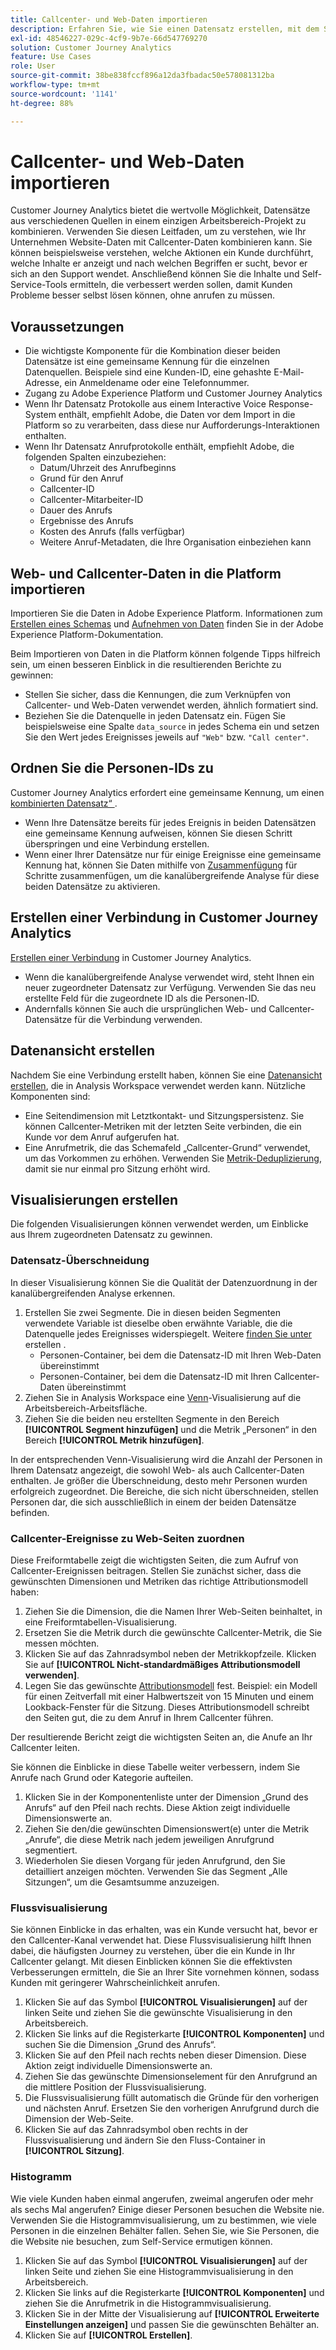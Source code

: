```yaml
---
title: Callcenter- und Web-Daten importieren
description: Erfahren Sie, wie Sie einen Datensatz erstellen, mit dem Sie Callcenter- und Website-Daten verknüpfen.
exl-id: 48546227-029c-4cf9-9b7e-66d547769270
solution: Customer Journey Analytics
feature: Use Cases
role: User
source-git-commit: 38be838fccf896a12da3fbadac50e578081312ba
workflow-type: tm+mt
source-wordcount: '1141'
ht-degree: 88%

---
```


# Callcenter- und Web-Daten importieren

Customer Journey Analytics bietet die wertvolle Möglichkeit, Datensätze aus verschiedenen Quellen in einem einzigen Arbeitsbereich-Projekt zu kombinieren. Verwenden Sie diesen Leitfaden, um zu verstehen, wie Ihr Unternehmen Website-Daten mit Callcenter-Daten kombinieren kann. Sie können beispielsweise verstehen, welche Aktionen ein Kunde durchführt, welche Inhalte er anzeigt und nach welchen Begriffen er sucht, bevor er sich an den Support wendet. Anschließend können Sie die Inhalte und Self-Service-Tools ermitteln, die verbessert werden sollen, damit Kunden Probleme besser selbst lösen können, ohne anrufen zu müssen.

## Voraussetzungen

* Die wichtigste Komponente für die Kombination dieser beiden Datensätze ist eine gemeinsame Kennung für die einzelnen Datenquellen. Beispiele sind eine Kunden-ID, eine gehashte E-Mail-Adresse, ein Anmeldename oder eine Telefonnummer.
* Zugang zu Adobe Experience Platform und Customer Journey Analytics
* Wenn Ihr Datensatz Protokolle aus einem Interactive Voice Response-System enthält, empfiehlt Adobe, die Daten vor dem Import in die Platform so zu verarbeiten, dass diese nur Aufforderungs-Interaktionen enthalten.
* Wenn Ihr Datensatz Anrufprotokolle enthält, empfiehlt Adobe, die folgenden Spalten einzubeziehen:
   * Datum/Uhrzeit des Anrufbeginns
   * Grund für den Anruf
   * Callcenter-ID
   * Callcenter-Mitarbeiter-ID
   * Dauer des Anrufs
   * Ergebnisse des Anrufs
   * Kosten des Anrufs (falls verfügbar)
   * Weitere Anruf-Metadaten, die Ihre Organisation einbeziehen kann

## Web- und Callcenter-Daten in die Platform importieren

Importieren Sie die Daten in Adobe Experience Platform. Informationen zum [Erstellen eines Schemas](https://experienceleague.adobe.com/docs/experience-platform/xdm/tutorials/create-schema-ui.html?lang=de) und [Aufnehmen von Daten](https://experienceleague.adobe.com/docs/experience-platform/ingestion/home.html?lang=de) finden Sie in der Adobe Experience Platform-Dokumentation.

Beim Importieren von Daten in die Platform können folgende Tipps hilfreich sein, um einen besseren Einblick in die resultierenden Berichte zu gewinnen:

* Stellen Sie sicher, dass die Kennungen, die zum Verknüpfen von Callcenter- und Web-Daten verwendet werden, ähnlich formatiert sind.
* Beziehen Sie die Datenquelle in jeden Datensatz ein. Fügen Sie beispielsweise eine Spalte `data_source` in jedes Schema ein und setzen Sie den Wert jedes Ereignisses jeweils auf `"Web"` bzw. `"Call center"`. <!--mapper-->

## Ordnen Sie die Personen-IDs zu

Customer Journey Analytics erfordert eine gemeinsame Kennung, um einen [kombinierten Datensatz“ ](/help/connections/combined-dataset.md).

* Wenn Ihre Datensätze bereits für jedes Ereignis in beiden Datensätzen eine gemeinsame Kennung aufweisen, können Sie diesen Schritt überspringen und eine Verbindung erstellen.
* Wenn einer Ihrer Datensätze nur für einige Ereignisse eine gemeinsame Kennung hat, können Sie Daten mithilfe von [Zusammenfügung](/help/stitching/overview.md) für Schritte zusammenfügen, um die kanalübergreifende Analyse für diese beiden Datensätze zu aktivieren.

## Erstellen einer Verbindung in Customer Journey Analytics

[Erstellen einer Verbindung](/help/connections/create-connection.md) in Customer Journey Analytics.

* Wenn die kanalübergreifende Analyse verwendet wird, steht Ihnen ein neuer zugeordneter Datensatz zur Verfügung. Verwenden Sie das neu erstellte Feld für die zugeordnete ID als die Personen-ID.
* Andernfalls können Sie auch die ursprünglichen Web- und Callcenter-Datensätze für die Verbindung verwenden.

## Datenansicht erstellen

Nachdem Sie eine Verbindung erstellt haben, können Sie eine [Datenansicht erstellen](/help/data-views/create-dataview.md), die in Analysis Workspace verwendet werden kann. Nützliche Komponenten sind:

* Eine Seitendimension mit Letztkontakt- und Sitzungspersistenz. Sie können Callcenter-Metriken mit der letzten Seite verbinden, die ein Kunde vor dem Anruf aufgerufen hat.
* Eine Anrufmetrik, die das Schemafeld „Callcenter-Grund“ verwendet, um das Vorkommen zu erhöhen. Verwenden Sie [Metrik-Deduplizierung](/help/data-views/component-settings/metric-deduplication.md), damit sie nur einmal pro Sitzung erhöht wird.

## Visualisierungen erstellen

Die folgenden Visualisierungen können verwendet werden, um Einblicke aus Ihrem zugeordneten Datensatz zu gewinnen.

### Datensatz-Überschneidung

In dieser Visualisierung können Sie die Qualität der Datenzuordnung in der kanalübergreifenden Analyse erkennen.

1. Erstellen Sie zwei Segmente. Die in diesen beiden Segmenten verwendete Variable ist dieselbe oben erwähnte Variable, die die Datenquelle jedes Ereignisses widerspiegelt. Weitere [ finden Sie unter ](/help/components/segments/seg-create.md) erstellen .
   * Personen-Container, bei dem die Datensatz-ID mit Ihren Web-Daten übereinstimmt
   * Personen-Container, bei dem die Datensatz-ID mit Ihren Callcenter-Daten übereinstimmt
2. Ziehen Sie in Analysis Workspace eine [Venn](/help/analysis-workspace/visualizations/venn.md)-Visualisierung auf die Arbeitsbereich-Arbeitsfläche.
3. Ziehen Sie die beiden neu erstellten Segmente in den Bereich **[!UICONTROL Segment hinzufügen]** und die Metrik „Personen“ in den Bereich **[!UICONTROL Metrik hinzufügen]**.

In der entsprechenden Venn-Visualisierung wird die Anzahl der Personen in Ihrem Datensatz angezeigt, die sowohl Web- als auch Callcenter-Daten enthalten. Je größer die Überschneidung, desto mehr Personen wurden erfolgreich zugeordnet. Die Bereiche, die sich nicht überschneiden, stellen Personen dar, die sich ausschließlich in einem der beiden Datensätze befinden.

### Callcenter-Ereignisse zu Web-Seiten zuordnen

Diese Freiformtabelle zeigt die wichtigsten Seiten, die zum Aufruf von Callcenter-Ereignissen beitragen. Stellen Sie zunächst sicher, dass die gewünschten Dimensionen und Metriken das richtige Attributionsmodell haben:

1. Ziehen Sie die Dimension, die die Namen Ihrer Web-Seiten beinhaltet, in eine Freiformtabellen-Visualisierung.
1. Ersetzen Sie die Metrik durch die gewünschte Callcenter-Metrik, die Sie messen möchten.
1. Klicken Sie auf das Zahnradsymbol neben der Metrikkopfzeile. Klicken Sie auf **[!UICONTROL Nicht-standardmäßiges Attributionsmodell verwenden]**.
1. Legen Sie das gewünschte [Attributionsmodell](/help/analysis-workspace/visualizations/freeform-table/column-row-settings/column-settings.md) fest. Beispiel: ein Modell für einen Zeitverfall mit einer Halbwertszeit von 15 Minuten und einem Lookback-Fenster für die Sitzung. Dieses Attributionsmodell schreibt den Seiten gut, die zu dem Anruf in Ihrem Callcenter führen.

Der resultierende Bericht zeigt die wichtigsten Seiten an, die Anufe an Ihr Callcenter leiten. <!-- use case behind what we use these pages for -->

<!-- Complement with donut visualization -->

Sie können die Einblicke in diese Tabelle weiter verbessern, indem Sie Anrufe nach Grund oder Kategorie aufteilen.

1. Klicken Sie in der Komponentenliste unter der Dimension „Grund des Anrufs“ auf den Pfeil nach rechts. Diese Aktion zeigt individuelle Dimensionswerte an.
2. Ziehen Sie den/die gewünschten Dimensionswert(e) unter die Metrik „Anrufe“, die diese Metrik nach jedem jeweiligen Anrufgrund segmentiert.
3. Wiederholen Sie diesen Vorgang für jeden Anrufgrund, den Sie detailliert anzeigen möchten. Verwenden Sie das Segment „Alle Sitzungen“, um die Gesamtsumme anzuzeigen.

<!-- screenshot -->

### Flussvisualisierung

Sie können Einblicke in das erhalten, was ein Kunde versucht hat, bevor er den Callcenter-Kanal verwendet hat. Diese Flussvisualisierung hilft Ihnen dabei, die häufigsten Journey zu verstehen, über die ein Kunde in Ihr Callcenter gelangt. Mit diesen Einblicken können Sie die effektivsten Verbesserungen ermitteln, die Sie an Ihrer Site vornehmen können, sodass Kunden mit geringerer Wahrscheinlichkeit anrufen.

1. Klicken Sie auf das Symbol **[!UICONTROL Visualisierungen]** auf der linken Seite und ziehen Sie die gewünschte Visualisierung in den Arbeitsbereich.
2. Klicken Sie links auf die Registerkarte **[!UICONTROL Komponenten]** und suchen Sie die Dimension „Grund des Anrufs“.
3. Klicken Sie auf den Pfeil nach rechts neben dieser Dimension. Diese Aktion zeigt individuelle Dimensionswerte an.
4. Ziehen Sie das gewünschte Dimensionselement für den Anrufgrund an die mittlere Position der Flussvisualisierung.
5. Die Flussvisualisierung füllt automatisch die Gründe für den vorherigen und nächsten Anruf. Ersetzen Sie den vorherigen Anrufgrund durch die Dimension der Web-Seite.
6. Klicken Sie auf das Zahnradsymbol oben rechts in der Flussvisualisierung und ändern Sie den Fluss-Container in **[!UICONTROL Sitzung]**.

### Histogramm

Wie viele Kunden haben einmal angerufen, zweimal angerufen oder mehr als sechs Mal angerufen? Einige dieser Personen besuchen die Website nie. Verwenden Sie die Histogrammvisualisierung, um zu bestimmen, wie viele Personen in die einzelnen Behälter fallen. Sehen Sie, wie Sie Personen, die die Website nie besuchen, zum Self-Service ermutigen können.

1. Klicken Sie auf das Symbol **[!UICONTROL Visualisierungen]** auf der linken Seite und ziehen Sie eine Histogrammvisualisierung in den Arbeitsbereich.
2. Klicken Sie links auf die Registerkarte **[!UICONTROL Komponenten]** und ziehen Sie die Anrufmetrik in die Histogrammvisualisierung.
3. Klicken Sie in der Mitte der Visualisierung auf **[!UICONTROL Erweiterte Einstellungen anzeigen]** und passen Sie die gewünschten Behälter an.
4. Klicken Sie auf **[!UICONTROL Erstellen]**.

<!--
### Web to call, call to web

### Fallout

Fallout sessions - session

All sessions > page views metric > calls metric

All sessions > calls metric > page views

Orrr we could also use dataset ID

step 1: all sessions
step 2: 


### Site sections that result in a call within 30 minutes

Slide 4

Create a bunch of segments - facets to their business. Segments were used because they didn't have all of these in the same dimension, so they could create everything in this report as a single dimension (really segments)

wanted to understand when someone interacts with a facet, whats the highest percentage of people that abandon that channel to call them. not from volume perspective, but percentage perspective.

use sequential segments, but you lose the ability to use attribution IQ

## What to do when you've found insight -->
